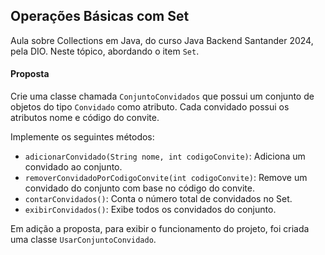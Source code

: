 ## Operações Básicas com Set

Aula sobre Collections em Java, do curso Java Backend Santander 2024, pela DIO. 
Neste tópico, abordando o item `Set`.

#### Proposta

Crie uma classe chamada `ConjuntoConvidados` que possui um conjunto de objetos do tipo `Convidado` como atributo.
Cada convidado possui os atributos nome e código do convite.

Implemente os seguintes métodos:
- `adicionarConvidado(String nome, int codigoConvite)`: Adiciona um convidado ao conjunto.
- `removerConvidadoPorCodigoConvite(int codigoConvite)`: Remove um convidado do conjunto com base no código do convite.
- `contarConvidados()`: Conta o número total de convidados no Set.
- `exibirConvidados()`: Exibe todos os convidados do conjunto.

Em adição a proposta, para exibir o funcionamento do projeto, foi criada uma classe `UsarConjuntoConvidado`. 